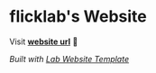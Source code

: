 
# flicklab's Website

Visit **[website url](#)** 🚀

_Built with [Lab Website Template](https://greene-lab.gitbook.io/lab-website-template-docs)_

